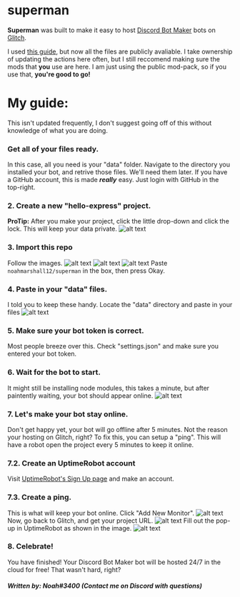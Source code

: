 # superman

**Superman** was built to make it easy to host [Discord Bot Maker](https://dbotmaker.io/) bots on [Glitch](https://glitch.com).

I used [this guide](https://dbotmaker.io/forums/threads/glitch-hosting-free-compatible-with-beta-saves-data.305/), but now all the files are publicly avaliable. I take ownership of updating the actions here often, but I still reccomend making sure the mods that **you** use are here. I am just using the public mod-pack, so if you use that, **you're good to go!**

# My guide:
This isn't updated frequently, I don't suggest going off of this without knowledge of what you are doing.

### Get all of your files ready.
In this case, all you need is your "data" folder. Navigate to the directory you installed your bot, and retrive those files. We'll need them later.
If you have a GitHub account, this is made ***really*** easy. Just login with GitHub in the top-right.

### 2. Create a new "hello-express" project.
**ProTip:** After you make your project, click the little drop-down and click the lock. This will keep your data private.
![alt text](https://upldr.party/5kdhHFqe.png)

### 3. Import this repo
Follow the images.
![alt text](https://upldr.party/pjQFOcoL.png)
![alt text](https://upldr.party/9YaOTmxV.png)
![alt text](https://upldr.party/OfVj3eGO.png)
Paste `noahmarshall12/superman` in the box, then press Okay.

### 4. Paste in your "data" files.
I told you to keep these handy. Locate the "data" directory and paste in your files
![alt text](https://upldr.party/MFep0Ep3.png)

### 5. Make sure your bot token is correct.
Most people breeze over this. Check "settings.json" and make sure you entered your bot token.

### 6. Wait for the bot to start.
It might still be installing node modules, this takes a minute, but after paintently waiting, your bot should appear online.
![alt text](https://upldr.party/mPrqx5Or.png)

### 7. Let's make your bot stay online.
Don't get happy yet, your bot will go offline after 5 minutes. Not the reason your hosting on Glitch, right? To fix this, you can setup a "ping". This will have a robot open the project every 5 minutes to keep it online.

### 7.2. Create an UptimeRobot account
Visit [UptimeRobot's Sign Up page](https://uptimerobot.com/signUp) and make an account.

### 7.3. Create a ping.
This is what will keep your bot online. Click "Add New Monitor".
![alt text](https://upldr.party/FW7oINz5.png)
Now, go back to Glitch, and get your project URL.
![alt text](https://upldr.party/LWhTeSrj.png)
Fill out the pop-up in UptimeRobot as shown in the image.
![alt text](https://upldr.party/magzc1qK.png)

### 8. Celebrate!
You have finished! Your Discord Bot Maker bot will be hosted 24/7 in the cloud for free! That wasn't hard, right?

##### Written by: Noah#3400 (Contact me on Discord with questions)
